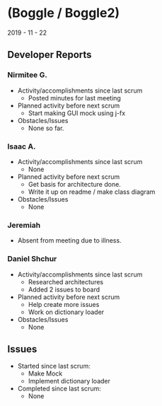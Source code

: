 #   (Boggle / Boggle2)

2019 - 11 - 22

##  Developer Reports

###  Nirmitee G.

-   Activity/accomplishments since last scrum
    -   Posted minutes for last meeting
-   Planned activity before next scrum
    -   Start making GUI mock using j-fx
-   Obstacles/Issues
    -   None so far.

###  Isaac A.

-   Activity/accomplishments since last scrum
    -   None
-   Planned activity before next scrum
    -   Get basis for architecture done.
    -   Write it up on readme / make class diagram
-   Obstacles/Issues
    -   None

###  Jeremiah

-   Absent from meeting due to illness.

###  Daniel Shchur

-   Activity/accomplishments since last scrum
    -   Researched architectures
    -   Added 2 issues to board
-   Planned activity before next scrum
    -   Help create more issues
    -   Work on dictionary loader
-   Obstacles/Issues
    -   None

##  Issues

-   Started since last scrum:
    -   Make Mock
    -   Implement dictionary loader
-   Completed since last scrum:
    -   None
